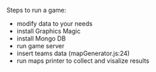 Steps to run a game:
* modify data to your needs
* install Graphics Magic
* install Mongo DB
* run game server
* insert teams data (mapGenerator.js:24)
* run maps printer to collect and visalize results

